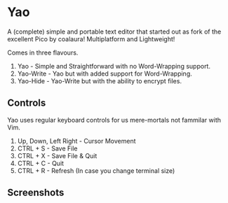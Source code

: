 # Yao
A (complete) simple and portable text editor that started out as fork of the excellent Pico by coalaura!
Multiplatform and Lightweight!

Comes in three flavours.
1. Yao - Simple and Straightforward with no Word-Wrapping support.
2. Yao-Write - Yao but with added support for Word-Wrapping.
3. Yao-Hide - Yao-Write but with the ability to encrypt files.


## Controls
Yao uses regular keyboard controls for us mere-mortals not fammilar with Vim.
1. Up, Down, Left Right - Cursor Movement
2. CTRL + S - Save File
3. CTRL + X - Save File & Quit
4. CTRL + C - Quit
5. CTRL + R - Refresh (In case you change terminal size)

## Screenshots
